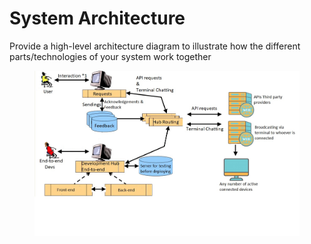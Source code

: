 # System Architecture

Provide a high-level architecture diagram to illustrate how the different parts/technologies of your system work together







<figure><img src=".gitbook/assets/learn-architecture.jpg" alt=""><figcaption></figcaption></figure>
